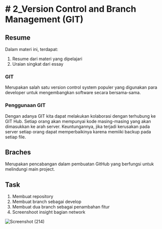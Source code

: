 # # 2_Version Control and Branch Management (GIT)

## Resume
Dalam materi ini, terdapat:
1. Resume dari materi yang dipelajari
2. Uraian singkat dari essay
### GIT
Merupakan salah satu version control system populer yang digunakan para developer untuk mengembangkan software secara bersama-sama.

### Penggunaan GIT
Dengan adanya GIT kita dapat melakukan kolaborasi dengan terhubung ke GIT Hub. Setiap orang akan mempunyai kode masing-masing yang akan dimasukkan ke arah server.
Keuntungannya, jika terjadi kerusakan pada server setiap orang dapat memperbaikinya karena memiiki backup pada setiap file.

## Braches
Merupakan pencabangan dalam pembuatan GitHub yang berfungsi untuk melindungi main project.

## Task
 1. Membuat repository
 2. Membuat branch sebagai develop
 3. Membuat dua branch sebagai penambahan fitur
 4. Screenshoot insight bagian network
 
 
![Screenshot (214)](https://user-images.githubusercontent.com/70480715/155282486-19a025ff-5656-414e-8cfc-bf8bc97f0c71.png)
